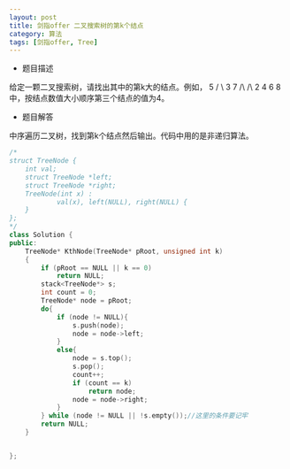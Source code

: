 ```yaml
---
layout: post
title: 剑指offer 二叉搜索树的第k个结点
category: 算法
tags: [剑指offer, Tree]
---
```


* 题目描述

给定一颗二叉搜索树，请找出其中的第k大的结点。例如， 5 / \ 3 7 /\ /\ 2 4 6 8 中，按结点数值大小顺序第三个结点的值为4。

* 题目解答

中序遍历二叉树，找到第k个结点然后输出。代码中用的是非递归算法。

```cpp
/*
struct TreeNode {
    int val;
    struct TreeNode *left;
    struct TreeNode *right;
    TreeNode(int x) :
            val(x), left(NULL), right(NULL) {
    }
};
*/
class Solution {
public:
    TreeNode* KthNode(TreeNode* pRoot, unsigned int k)
    {
        if (pRoot == NULL || k == 0)
			return NULL;
		stack<TreeNode*> s;
		int count = 0;
		TreeNode* node = pRoot;
		do{
			if (node != NULL){
				s.push(node);
				node = node->left;
			}
			else{
				node = s.top();
				s.pop();
				count++;
				if (count == k)
					return node;
				node = node->right;
			}
		} while (node != NULL || !s.empty());//这里的条件要记牢
		return NULL;
    }


};
```
